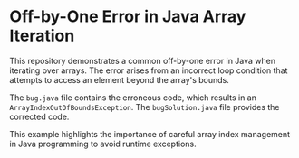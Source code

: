 # Off-by-One Error in Java Array Iteration

This repository demonstrates a common off-by-one error in Java when iterating over arrays.  The error arises from an incorrect loop condition that attempts to access an element beyond the array's bounds.

The `bug.java` file contains the erroneous code, which results in an `ArrayIndexOutOfBoundsException`. The `bugSolution.java` file provides the corrected code.

This example highlights the importance of careful array index management in Java programming to avoid runtime exceptions.